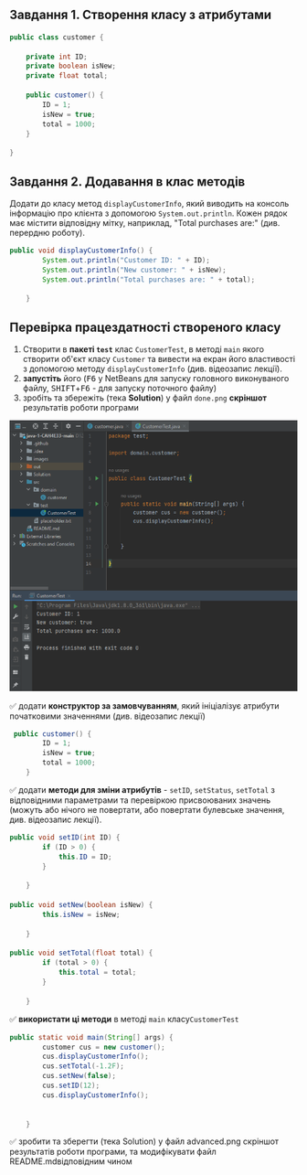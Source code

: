 ## Завдання 1. Створення класу з атрибутами

``` java
public class customer {
    
    private int ID;
    private boolean isNew;
    private float total;
    
    public customer() {
        ID = 1;
        isNew = true;
        total = 1000;
    }

}
```
## Завдання 2. Додавання в клас методів 

Додати до класу метод ````displayCustomerInfo````, який виводить на консоль інформацію про клієнта з допомогою ````System.out.println````. Кожен рядок має містити відповідну мітку, наприклад, "Total purchases are:" (див. перердню роботу).
``` java
public void displayCustomerInfo() {
        System.out.println("Customer ID: " + ID);
        System.out.println("New customer: " + isNew);
        System.out.println("Total purchases are: " + total);

    }
```
## Перевірка працездатності створеного класу

1. Створити в **пакеті ````test````** клас ````CustomerTest````, в методі ````main```` якого створити об'єкт класу ```` Сustomer ```` та вивести на екран його властивості з допомогою методу ````displayCustomerInfo```` (див. відеозапис лекції). 
2. **запустіть** його (<kbd>F6</kbd> у NetBeans для запуску головного виконуваного файлу, <kbd>SHIFT</kbd>+<kbd>F6</kbd> - для запуску поточного файлу)
3. зробіть та збережіть (тека **Solution**) у файл ````done.png```` **скріншот** результатів роботи програми 

![](Solution/done.png)



✅ додати **конструктор за замовчуванням**, який ініціалізує атрибути початковими значеннями (див. відеозапис лекції) 
``` java  
 public customer() {
        ID = 1;
        isNew = true;
        total = 1000;
    }
```
✅ додати **методи для зміни атрибутів** - ````setID````, ````setStatus````, ````setTotal```` з відповідними параметрами та перевіркою присвоюваних значень (можуть або нічого не повертати, або повертати булевське значення, див. відеозапис лекції). 
``` java
public void setID(int ID) {
        if (ID > 0) {
            this.ID = ID;
        }

    }
    
public void setNew(boolean isNew) {
        this.isNew = isNew;

    }
    
public void setTotal(float total) {
        if (total > 0) {
            this.total = total;
        }

    }
```
✅ **використати ці методи** в методі ````main```` класу````CustomerTest````
``` java
public static void main(String[] args) {
        customer cus = new customer();
        cus.displayCustomerInfo();
        cus.setTotal(-1.2F);
        cus.setNew(false);
        cus.setID(12);
        cus.displayCustomerInfo();


    }
```
✅ зробити та зберегти (тека Solution) у файл advanced.png скріншот результатів роботи програми, та модифікувати файл README.mdвідповідним чином
![]()




